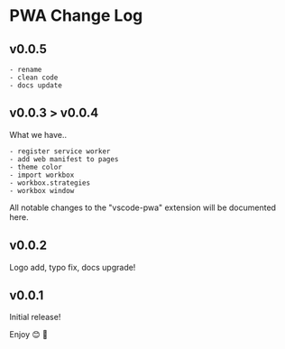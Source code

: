 # PWA Change Log

## v0.0.5

    - rename
    - clean code
    - docs update

## v0.0.3 > v0.0.4

What we have..

    - register service worker
    - add web manifest to pages
    - theme color
    - import workbox
    - workbox.strategies
    - workbox window

All notable changes to the "vscode-pwa" extension will be documented here.

## v0.0.2

Logo add, typo fix, docs upgrade!

## v0.0.1

Initial release!

Enjoy 😊 🐥
